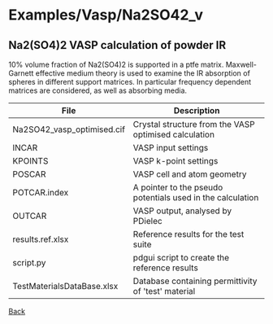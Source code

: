 # Examples/Vasp/Na2SO42_v
## Na2(SO4)2 VASP calculation of powder IR

10% volume fraction of Na2(SO4)2 is supported in a ptfe matrix.  Maxwell-Garnett effective medium theory is used to examine the IR absorption of spheres in different support matrices.  In particular frequency dependent matrices are considered, as well as absorbing media.

| **File**                   | **Description**                                           |
| -------------------------- | --------------------------------------------------------- |
| Na2SO42_vasp_optimised.cif | Crystal structure from the VASP optimised calculation     |
| INCAR                      | VASP input settings                                       |
| KPOINTS                    | VASP k-point settings                                     |
| POSCAR                     | VASP cell and atom geometry                               |
| POTCAR.index               | A pointer to the pseudo potentials used in the calculation|
| OUTCAR                     | VASP output, analysed by PDielec                          |
| results.ref.xlsx           | Reference results for the test suite                      |
| script.py                  | pdgui script to create the reference results              |
| TestMaterialsDataBase.xlsx | Database containing permittivity of 'test' material       |


[Back](..)
